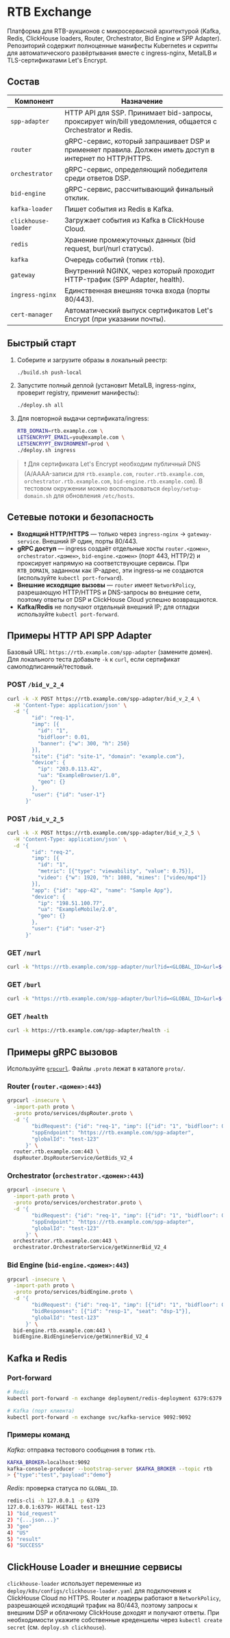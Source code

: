 # RTB Exchange

Платформа для RTB-аукционов с микросервисной архитектурой (Kafka, Redis, ClickHouse loaders, Router, Orchestrator, Bid Engine и SPP Adapter). Репозиторий содержит полноценные манифесты Kubernetes и скрипты для автоматического развёртывания вместе с ingress-nginx, MetalLB и TLS-сертификатами Let's Encrypt.

## Состав

| Компонент         | Назначение |
|-------------------|------------|
| `spp-adapter`     | HTTP API для SSP. Принимает bid-запросы, проксирует win/bill уведомления, общается с Orchestrator и Redis. |
| `router`          | gRPC-сервис, который запрашивает DSP и применяет правила. Должен иметь доступ в интернет по HTTP/HTTPS. |
| `orchestrator`    | gRPC-сервис, определяющий победителя среди ответов DSP. |
| `bid-engine`      | gRPC-сервис, рассчитывающий финальный отклик. |
| `kafka-loader`    | Пишет события из Redis в Kafka. |
| `clickhouse-loader`| Загружает события из Kafka в ClickHouse Cloud. |
| `redis`           | Хранение промежуточных данных (bid request, burl/nurl статусы). |
| `kafka`           | Очередь событий (топик `rtb`). |
| `gateway`         | Внутренний NGINX, через который проходит HTTP-трафик (SPP Adapter, health). |
| `ingress-nginx`   | Единственная внешняя точка входа (порты 80/443). |
| `cert-manager`    | Автоматический выпуск сертификатов Let's Encrypt (при указании почты). |

## Быстрый старт

1. Соберите и загрузите образы в локальный реестр:
   ```bash
   ./build.sh push-local
   ```
2. Запустите полный деплой (установит MetalLB, ingress-nginx, проверит registry, применит манифесты):
   ```bash
   ./deploy.sh all
   ```
3. Для повторной выдачи сертификата/ingress:
   ```bash
   RTB_DOMAIN=rtb.example.com \
   LETSENCRYPT_EMAIL=you@example.com \
   LETSENCRYPT_ENVIRONMENT=prod \
   ./deploy.sh ingress
   ```

> ❗ Для сертификата Let's Encrypt необходим публичный DNS (A/AAAA-записи для `rtb.example.com`, `router.rtb.example.com`, `orchestrator.rtb.example.com`, `bid-engine.rtb.example.com`). В тестовом окружении можно воспользоваться `deploy/setup-domain.sh` для обновления `/etc/hosts`.

## Сетевые потоки и безопасность

* **Входящий HTTP/HTTPS** — только через `ingress-nginx` → `gateway-service`. Внешний IP один, порты 80/443.
* **gRPC доступ** — ingress создаёт отдельные хосты `router.<домен>`, `orchestrator.<домен>`, `bid-engine.<домен>` (порт 443, HTTP/2) и проксирует напрямую на соответствующие сервисы. При `RTB_DOMAIN`, заданном как IP-адрес, эти ingress-ы не создаются (используйте `kubectl port-forward`).
* **Внешние исходящие вызовы** — `router` имеет `NetworkPolicy`, разрешающую HTTP/HTTPS и DNS-запросы во внешние сети, поэтому ответы от DSP и ClickHouse Cloud успешно возвращаются.
* **Kafka/Redis** не получают отдельный внешний IP; для отладки используйте `kubectl port-forward`.

## Примеры HTTP API SPP Adapter

Базовый URL: `https://rtb.example.com/spp-adapter` (замените домен). Для локального теста добавьте `-k` к `curl`, если сертификат самоподписанный/тестовый.

### POST `/bid_v_2_4`

```bash
curl -k -X POST https://rtb.example.com/spp-adapter/bid_v_2_4 \
  -H 'Content-Type: application/json' \
  -d '{
        "id": "req-1",
        "imp": [{
          "id": "1",
          "bidfloor": 0.01,
          "banner": {"w": 300, "h": 250}
        }],
        "site": {"id": "site-1", "domain": "example.com"},
        "device": {
          "ip": "203.0.113.42",
          "ua": "ExampleBrowser/1.0",
          "geo": {}
        },
        "user": {"id": "user-1"}
      }'
```

### POST `/bid_v_2_5`

```bash
curl -k -X POST https://rtb.example.com/spp-adapter/bid_v_2_5 \
  -H 'Content-Type: application/json' \
  -d '{
        "id": "req-2",
        "imp": [{
          "id": "1",
          "metric": [{"type": "viewability", "value": 0.75}],
          "video": {"w": 1920, "h": 1080, "mimes": ["video/mp4"]}
        }],
        "app": {"id": "app-42", "name": "Sample App"},
        "device": {
          "ip": "198.51.100.77",
          "ua": "ExampleMobile/2.0",
          "geo": {}
        },
        "user": {"id": "user-2"}
      }'
```

### GET `/nurl`

```bash
curl -k "https://rtb.example.com/spp-adapter/nurl?id=<GLOBAL_ID>&url=$(python3 -c 'import urllib.parse; print(urllib.parse.quote("https://dsp.example.com/win"))')"
```

### GET `/burl`

```bash
curl -k "https://rtb.example.com/spp-adapter/burl?id=<GLOBAL_ID>&url=$(python3 -c 'import urllib.parse; print(urllib.parse.quote("https://dsp.example.com/bill"))')"
```

### GET `/health`

```bash
curl -k https://rtb.example.com/spp-adapter/health -i
```

## Примеры gRPC вызовов

Используйте [`grpcurl`](https://github.com/fullstorydev/grpcurl). Файлы `.proto` лежат в каталоге `proto/`.

### Router (`router.<домен>:443`)

```bash
grpcurl -insecure \
  -import-path proto \
  -proto proto/services/dspRouter.proto \
  -d '{
        "bidRequest": {"id": "req-1", "imp": [{"id": "1", "bidfloor": 0.01}]},
        "sppEndpoint": "https://rtb.example.com/spp-adapter",
        "globalId": "test-123"
      }' \
  router.rtb.example.com:443 \
  dspRouter.DspRouterService/GetBids_V2_4
```

### Orchestrator (`orchestrator.<домен>:443`)

```bash
grpcurl -insecure \
  -import-path proto \
  -proto proto/services/orchestrator.proto \
  -d '{
        "bidRequest": {"id": "req-1", "imp": [{"id": "1", "bidfloor": 0.01}]},
        "sppEndpoint": "https://rtb.example.com/spp-adapter",
        "globalId": "test-123"
      }' \
  orchestrator.rtb.example.com:443 \
  orchestrator.OrchestratorService/getWinnerBid_V2_4
```

### Bid Engine (`bid-engine.<домен>:443`)

```bash
grpcurl -insecure \
  -import-path proto \
  -proto proto/services/bidEngine.proto \
  -d '{
        "bidRequest": {"id": "req-1", "imp": [{"id": "1", "bidfloor": 0.01}]},
        "bidResponses": [{"id": "resp-1", "seat": "dsp-1"}],
        "globalId": "test-123"
      }' \
  bid-engine.rtb.example.com:443 \
  bidEngine.BidEngineService/getWinnerBid_V2_4
```

## Kafka и Redis

### Port-forward

```bash
# Redis
kubectl port-forward -n exchange deployment/redis-deployment 6379:6379

# Kafka (порт клиента)
kubectl port-forward -n exchange svc/kafka-service 9092:9092
```

### Примеры команд

*Kafka*: отправка тестового сообщения в топик `rtb`.
```bash
KAFKA_BROKER=localhost:9092
kafka-console-producer --bootstrap-server $KAFKA_BROKER --topic rtb
> {"type":"test","payload":"demo"}
```

*Redis*: проверка статуса по `GLOBAL_ID`.
```bash
redis-cli -h 127.0.0.1 -p 6379
127.0.0.1:6379> HGETALL test-123
1) "bid_request"
2) "{...json...}"
3) "geo"
4) "US"
5) "result"
6) "SUCCESS"
```

## ClickHouse Loader и внешние сервисы

`clickhouse-loader` использует переменные из `deploy/k8s/configs/clickhouse-loader.yaml` для подключения к ClickHouse Cloud по HTTPS. Router и лоадеры работают в `NetworkPolicy`, разрешающей исходящий трафик на 80/443, поэтому запросы к внешним DSP и облачному ClickHouse доходят и получают ответы. При необходимости укажите собственные креденшелы через `kubectl create secret` (см. `deploy.sh clickhouse`).

